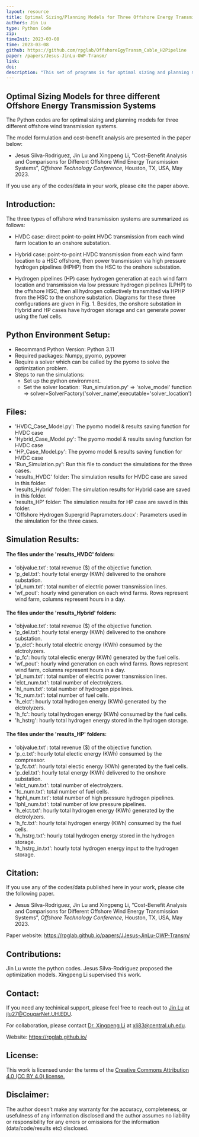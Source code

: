 ```yaml
---
layout: resource
title: Optimal Sizing/Planning Models for Three Offshore Energy Transmission Systems in Python
authors: Jin Lu
type: Python Code
zip: 
timeInit: 2023-03-08
time: 2023-03-08
github: https://github.com/rpglab/OffshoreEgyTransm_Cable_H2Pipeline
paper: /papers/Jesus-JinLu-OWP-Transm/
link: 
doi: 
description: "This set of programs is for optimal sizing and planning models of the offshore wind transmission systems: (i) HVDC cable option, (ii) Hydrogen pipeline option, (iii) a combination of power-hydrogen system."
---
```



## Optimal Sizing Models for __three different__ Offshore Energy Transmission Systems
The Python codes are for optimal sizing and planning models for three different offshore wind transmission systems.

The model formulation and cost-benefit analysis are presented in the paper below:

* Jesus Silva-Rodriguez, Jin Lu and Xingpeng Li, “Cost-Benefit Analysis and Comparisons for Different Offshore Wind Energy Transmission Systems”, *Offshore Technology Conference*, Houston, TX, USA, May 2023.

If you use any of the codes/data in your work, please cite the paper above.


## Introduction:
The three types of offshore wind transmission systems are summarized as follows:

* HVDC case: direct point-to-point HVDC transmission from each wind farm location to an onshore substation.

* Hybrid case: point-to-point HVDC transmission from each wind farm location to a HSC offshore, then power transmission via high pressure hydrogen pipelines (HPHP) from the HSC to the onshore substation.

* Hydrogen pipelines (HP) case: hydrogen generation at each wind farm location and transmission via low pressure hydrogen pipelines (LPHP) to the offshore HSC, then all hydrogen collectively transmitted via HPHP from the HSC to the onshore substation. Diagrams for these three configurations are given in Fig. 1. Besides, the onshore substation in Hybrid and HP cases have hydrogen storage and can generate power using the fuel cells.


## Python Environment Setup:
* Recommand Python Version: Python 3.11
* Required packages: Numpy, pyomo, pypower
* Require a solver which can be called by the pyomo to solve the optimization problem.
* Steps to run the simulations:
	* Set up the python environment. 
	* Set the solver location: 'Run_simulation.py' => 'solve_model' function => solver=SolverFactory('solver_name',executable='solver_location')


## Files:
* 'HVDC_Case_Model.py': The pyomo model & results saving function for HVDC case
* 'Hybrid_Case_Model.py': The pyomo model & results saving function for HVDC case
* 'HP_Case_Model.py': The pyomo model & results saving function for HVDC case
* 'Run_Simulation.py': Run this file to conduct the simulations for the three cases.
* 'results_HVDC' folder: The simulation results for HVDC case are saved in this folder.
* 'results_Hybrid' folder: The simulation results for Hybrid case are saved in this folder.
* 'results_HP' folder: The simulation results for HP case are saved in this folder.
* 'Offshore Hydrogen Supergrid Paprameters.docx': Parameters used in the simulation for the three cases.


## Simulation Results:
#### The files under the 'results_HVDC' folders:
* 'objvalue.txt': total revenue ($) of the objective function.
* 'p_del.txt': hourly total energy (KWh) delivered to the onshore substation.
* 'pl_num.txt': total number of electric power transmission lines.
* 'wf_pout': hourly wind generation on each wind farms. Rows represent wind farm, columns represent hours in a day.

#### The files under the 'results_Hybrid' folders:
* 'objvalue.txt': total revenue ($) of the objective function.
* 'p_del.txt': hourly total energy (KWh) delivered to the onshore substation.
* 'p_elct': hourly total electric energy (KWh) consumed by the elctrolyzers.
* 'p_fc': hourly total electic energy (KWh) generated by the fuel cells.
* 'wf_pout': hourly wind generation on each wind farms. Rows represent wind farm, columns represent hours in a day.
* 'pl_num.txt': total number of electric power transmission lines.
* 'elct_num.txt': total number of electrolyzers.
* 'hl_num.txt': total number of hydrogen pipelines.
* 'fc_num.txt': total number of fuel cells.
* 'h_elct': hourly total hydrogen energy (KWh) generated by the elctrolyzers.
* 'h_fc': hourly total hydrogen energy (KWh) consumed by the fuel cells.
* 'h_hstrg': hourly total hydrogen energy stored in the hydrogen storage. 


#### The files under the 'results_HP' folders:
* 'objvalue.txt': total revenue ($) of the objective function.
* 'p_c.txt': hourly total electic energy (KWh) consumed by the compressor.
* 'p_fc.txt': hourly total electic energy (KWh) generated by the fuel cells.
* 'p_del.txt': hourly total energy (KWh) delivered to the onshore substation.
* 'elct_num.txt': total number of electrolyzers.
* 'fc_num.txt': total number of fuel cells.
* 'hphl_num.txt': total number of high pressure hydrogen pipelines.
* 'lphl_num.txt': total number of low pressure pipelines.
* 'h_elct.txt': hourly total hydrogen energy (KWh) generated by the elctrolyzers.
* 'h_fc.txt': hourly total hydrogen energy (KWh) consumed by the fuel cells.
* 'h_hstrg.txt': hourly total hydrogen energy stored in the hydrogen storage. 
* 'h_hstrg_in.txt': hourly total hydrogen energy input to the hydrogen storage. 



## Citation:
If you use any of the codes/data published here in your work, please cite the following paper. 

* Jesus Silva-Rodriguez, Jin Lu and Xingpeng Li, “Cost-Benefit Analysis and Comparisons for Different Offshore Wind Energy Transmission Systems”, *Offshore Technology Conference*, Houston, TX, USA, May 2023.

Paper website: <a class="off" href="/papers/Jesus-JinLu-OWP-Transm/"  target="_blank">https://rpglab.github.io/papers/JJesus-JinLu-OWP-Transm/</a>


## Contributions:
Jin Lu wrote the python codes. Jesus Silva-Rodriguez proposed the optimization models. Xingpeng Li supervised this work.


## Contact:
If you need any techinical support, please feel free to reach out to <a class="" href="/people/Jin-Lu/" target="_blank">Jin Lu</a> at jlu27@CougarNet.UH.EDU.

For collaboration, please contact <a class="" href="/people/Xingpeng-Li/" target="_blank">Dr. Xingpeng Li</a> at xli83@central.uh.edu.

Website: <a class="off" href="/"  target="_blank">https://rpglab.github.io/</a>


## License:
This work is licensed under the terms of the <a class="off" href="https://creativecommons.org/licenses/by/4.0/"  target="_blank">Creative Commons Attribution 4.0 (CC BY 4.0) license.</a>


## Disclaimer:
The author doesn’t make any warranty for the accuracy, completeness, or usefulness of any information disclosed and the author assumes no liability or responsibility for any errors or omissions for the information (data/code/results etc) disclosed.
